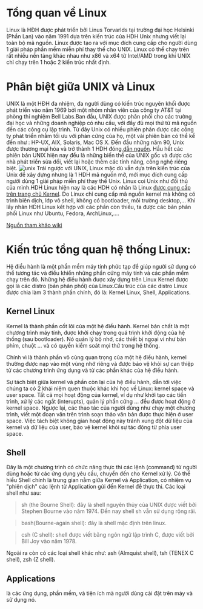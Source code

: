 # Tổng quan về Linux
Linux là HĐH được phát triển bởi Linus Torvarlds tại trường đại học Helsinki (Phần Lan) vào năm 1991 dựa trên kiến trúc của HDH Unix nhưng viết lại toàn bộ mã nguồn. Linux được tạo ra với mục đích cung cấp cho người dùng 1 giải pháp phần mềm miễn phí thay thế cho UNIX. Linux có thể chạy trên rất nhiều nền tảng khác nhau như x86 và x64 từ Intel/AMD trong khi UNIX chỉ chạy trên 1 hoặc 2 kiến trúc nhất định.
# Phân biệt giữa UNIX và Linux
UNIX là một HĐH đa nhiệm, đa người dùng có kiến trúc nguyên khối được phát triển vào năm 1969 bởi một nhóm nhân viên của công ty AT&T tại phòng thí nghiệm Bell Labs.Ban đầu, UNIX được phân phối cho các trường đại học và những doanh nghiệp có nhu cầu, với đầy đủ mọi thứ từ mã nguồn đến các công cụ lập trình. Từ đây Unix có nhiều phiên phản được các công ty phát triển nhằm tối ưu với phàn cứng của họ, một vài phiên bản có thể kể đến như : HP-UX, AIX, Solaris, Mac OS X. Đến đầu những năm 90, Unix được thương mại hóa và trở thành 1 HDH đóng,[dẫn nguồn](https://vi.wikipedia.org/wiki/Unix). Hầu hết các phiên bản UNIX hiện nay đều là những biến thể của UNIX gốc và được các nhà phát triển sửa đổi, viết lại hoặc thêm các tính năng, công nghệ riêng biệt.
![unix](https://upload.wikimedia.org/wikipedia/commons/7/77/Unix_history-simple.svg)
Trái ngược với UNIX, Linux mặc dù vẫn dựa trên kiến trúc của Unix để xây dựng nhưng là 1 HDH mã nguồn mở, mới mục đích cung cấp người dùng 1 giải pháp miễn phí thay thế Unix. Linux coi Unix như đối thủ của mình.HDH Linux hiện nay là các HDH có nhân là Linux [được cung cấp trên trang chủ Kernel](https://www.kernel.org/). Do Linux chỉ cung cấp mã nguồn kernel mà không có trình biên dịch, lớp vỏ shell, không có bootloader, môi trường desktop,...
Khi lấy nhân HDH Linux kết hợp với các phần còn thiếu, ta được các bản phân phối Linux như Ubuntu, Fedora, ArchLinux,....

[Nguồn tham khảo wiki](https://vi.wikipedia.org/wiki/Linux)
# Kiến trúc tổng quan hệ thống Linux: 

Hệ điều hành là một phần mềm máy tính phức tạp để giúp người sử dụng có thể tương tác và điều khiển những phần cứng máy tính và các phần mềm chạy trên đó. Những hệ điều hành được xây dựng trên Linux Kernel được gọi là các distro (bản phân phối) của Linux.Cấu trúc của các distro Linux được chia làm 3 thành phần chính, đó là: Kernel Linux, Shell, Applications.
## Kernel Linux
Kernel là thành phần cốt lõi của một hệ điều hành. Kernel bản chất là một chương trình máy tính, được khởi chạy trong quá trình khởi động của hệ thống (sau bootloader). Nó quản lý bộ nhớ, các thiết bị ngoại vi như bàn phím, chuột … và có quyền kiểm soát mọi thứ trong hệ thống.

Chính vì là thành phần vô cùng quan trọng của một hệ điều hành, kernel thường được nạp vào một vùng nhớ riêng và được bảo vệ khỏi sự can thiệp từ các chương trình ứng dụng và từ các phần khác của hệ điều hành.

Sự tách biệt giữa kernel và phần còn lại của hệ điều hành, dẫn tới việc chúng ta có 2 khái niệm quen thuộc khác khi học về Linux: kernel space và user space. Tất cả mọi hoạt động của kernel, ví dụ như khởi tạo các tiến trình, xử lý các ngắt (interupts), quản lý phần cứng … đều được hoạt động ở kernel space. Ngược lại, các thao tác của người dùng như chạy một chương trình, viết một đoạn văn trên trình soạn thảo văn bản được thực hiện ở user space. Việc tách biệt không gian hoạt động này tránh xung đột dữ liệu của kernel và dữ liệu của user, bảo vệ kernel khỏi sự tác động từ phía user space.
## Shell
Đây là một chương trình có chức năng thực thi các lệnh (command) từ người dùng hoặc từ các ứng dụng yêu cầu, chuyển đến cho Kernel xử lý. Có thể hiểu Shell chính là trung gian nằm giữa Kernel và Application, có nhiệm vụ "phiên dịch" các lệnh từ Application gửi đến Kernel để thực thi.
Các loại shell như sau:

> sh (the Bourne Shell): đây là shell nguyên thủy của UNIX được viết bởi Stephen Bourne vào năm 1974. Đến nay shell sh vẫn sử dụng rộng rãi.

> bash(Bourne-again shell): đây là shell mặc định trên linux.

> csh (C shell): shell được viết bằng ngôn ngữ lập trình C, được viết bởi Bill Joy vào năm 1978.

Ngoài ra còn có các loại shell khác như: ash (Almquist shell), tsh (TENEX C shell), zsh (Z shell).

## Applications 
là các ứng dụng, phần mềm, và tiện ích mà người dùng cài đặt trên máy và sử dụng nó. 

